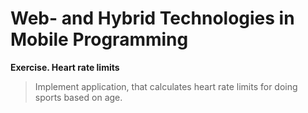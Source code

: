 # Web- and Hybrid Technologies in Mobile Programming

**Exercise. Heart rate limits**
> Implement application, that calculates heart rate limits for doing sports based on age.
